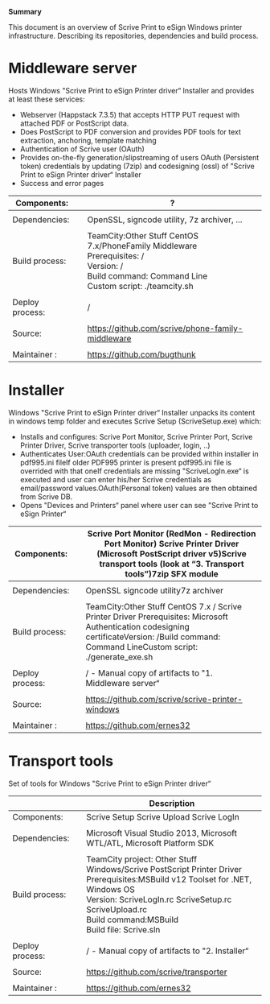 **Summary**

This document is an overview of Scrive Print to eSign Windows printer
infrastructure. Describing its repositories, dependencies and build
process.

Middleware server
=================

Hosts Windows "Scrive Print to eSign Printer driver“ Installer and
provides at least these services:

-   Webserver (Happstack 7.3.5) that accepts HTTP PUT request with
    attached PDF or PostScript data.
-   Does PostScript to PDF conversion and provides PDF tools for text
    extraction, anchoring, template matching
-   Authentication of Scrive user (OAuth)
-   Provides on-the-fly generation/slipstreaming of users OAuth
    (Persistent token) credentials by updating (7zip) and
    codesigning (ossl) of "Scrive Print to eSign Printer driver“
    Installer
-   Success and error pages

| Components: |  | ? |
|-----------------|---|---------------------------------------------------------------------------------------------------------------------------------------------|
|  |  |  |
| Dependencies: |  | OpenSSL, signcode utility, 7z archiver, ... |
|  |  |  |
| Build process: |  | TeamCity:Other Stuff CentOS 7.x/PhoneFamily Middleware  <br>Prerequisites: / <br>Version: / <br>Build command: Command Line <br>Custom script: ./teamcity.sh |
|  |  |  |
| Deploy process: |  | / |
|  |  |  |
| Source: |  | https://github.com/scrive/phone-family-middleware |
|  |  |  |
| Maintainer : |  | https://github.com/bugthunk |

Installer
=========

Windows "Scrive Print to eSign Printer driver“ Installer unpacks its
content in windows temp folder and executes Scrive Setup
(ScriveSetup.exe) which:

-   Installs and configures: Scrive Port Monitor, Scrive Printer Port,
    Scrive Printer Driver, Scrive transporter tools (uploader,
    login, ..)
-   Authenticates User:OAuth credentials can be provided within
    installer in pdf995.ini fileIf older PDF995 printer is present
    pdf995.ini file is overrided with that oneIf credentials are missing
    "ScriveLogIn.exe“ is executed and user can enter his/her Scrive
    credentials as email/password values.OAuth(Personal token) values
    are then obtained from Scrive DB.
-   Opens "Devices and Printers“ panel where user can see "Scrive Print
    to eSign Printer“

| Components: |  | Scrive Port Monitor (RedMon - Redirection Port Monitor) Scrive Printer Driver (Microsoft PostScript driver v5)Scrive transport tools (look at “3. Transport tools”)7zip SFX module |
|-----------------|---|-----------------------------------------------------------------------------------------------------------------------------------------------------------------------------------------------|
|  |  |  |
| Dependencies: |  | OpenSSL signcode utility7z archiver |
|  |  |  |
| Build process: |  | TeamCity:Other Stuff CentOS 7.x / Scrive Printer Driver  Prerequisites: Microsoft Authentication codesigning certificateVersion: /Build command: Command LineCustom script: ./generate_exe.sh |
|  |  |  |
| Deploy process: |  | / - Manual copy of artifacts to "1. Middleware server“ |
|  |  |  |
| Source: |  | https://github.com/scrive/scrive-printer-windows |
|  |  |  |
| Maintainer : |  | https://github.com/ernes32 |

Transport tools
===============

Set of tools for Windows "Scrive Print to eSign Printer driver“

|  |  | Description |
|-----------------|---|----------------------------------------------------------------------------------------------------------------------------------------------------------------------------------------------------------------------|
| Components: |  | Scrive Setup Scrive Upload Scrive LogIn |
|  |  |  |
| Dependencies: |  | Microsoft Visual Studio 2013, Microsoft WTL/ATL, Microsoft Platform SDK |
|  |  |  |
| Build process: |  | TeamCity project: Other Stuff Windows/Scrive PostScript Printer Driver <br>Prerequisites:MSBuild v12 Toolset for .NET, Windows OS <br>Version: ScriveLogIn.rc ScriveSetup.rc ScriveUpload.rc <br>Build command:MSBuild <br>Build file: Scrive.sln |
|  |  |  |
| Deploy process: |  | / - Manual copy of artifacts to "2. Installer“ |
|  |  |  |
| Source: |  | https://github.com/scrive/transporter |
|  |  |  |
| Maintainer : |  | https://github.com/ernes32 |

